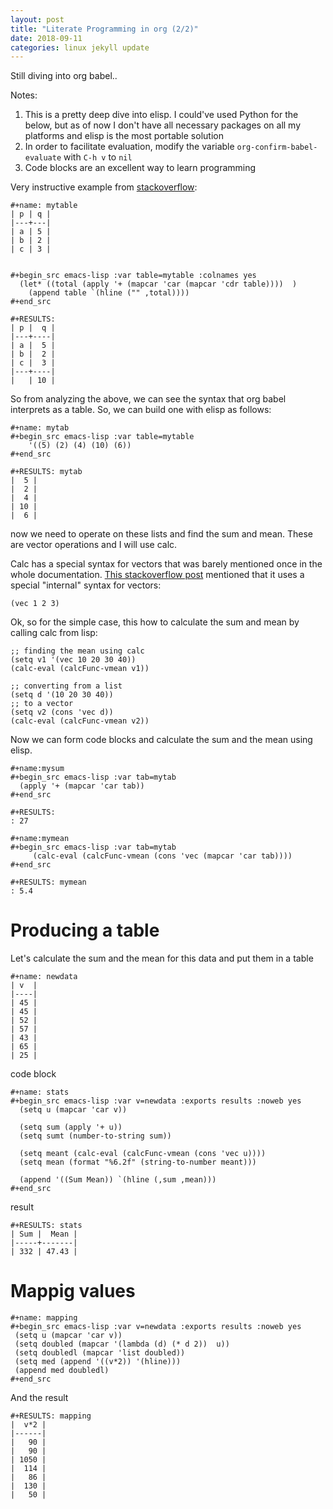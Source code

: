 ```yaml
---
layout: post
title: "Literate Programming in org (2/2)"
date: 2018-09-11
categories: linux jekyll update
---
```


Still diving into org babel.. 

Notes: 
1. This is a pretty deep dive into elisp. I could've used Python for the below, but as of now I don't have all necessary packages on all my platforms and elisp is the most portable solution
3. In order to facilitate evaluation, modify the variable `org-confirm-babel-evaluate` with `C-h v` to `nil` 
4. Code blocks are an excellent way to learn programming

Very instructive example from [stackoverflow](https://emacs.stackexchange.com/questions/42208/how-to-add-hline-and-column-sum-to-bottom-of-table-using-a-src-block):

```
#+name: mytable
| p | q |
|---+---|
| a | 5 |
| b | 2 |
| c | 3 |


#+begin_src emacs-lisp :var table=mytable :colnames yes 
  (let* ((total (apply '+ (mapcar 'car (mapcar 'cdr table))))  )
    (append table `(hline ("" ,total))))
#+end_src

#+RESULTS:
| p |  q |
|---+----|
| a |  5 |
| b |  2 |
| c |  3 |
|---+----|
|   | 10 |
```

So from analyzing the above, we can see the syntax that org babel interprets as a table. So, we can build one with elisp as follows:

```
#+name: mytab
#+begin_src emacs-lisp :var table=mytable
    '((5) (2) (4) (10) (6))
#+end_src

#+RESULTS: mytab
|  5 |
|  2 |
|  4 |
| 10 |
|  6 |
```

now we need to operate on these lists and find the sum and mean. These are vector operations and I will use calc.


Calc has a special syntax for vectors that was barely mentioned once in the whole documentation. [This stackoverflow post](https://emacs.stackexchange.com/questions/18704/how-to-use-calc-vector-functions) mentioned that it uses a special "internal" syntax for vectors:

```
(vec 1 2 3)
```

Ok, so for the simple case, this how to calculate the sum and mean by calling calc from lisp:

```elisp
;; finding the mean using calc
(setq v1 '(vec 10 20 30 40))
(calc-eval (calcFunc-vmean v1))

;; converting from a list 
(setq d '(10 20 30 40))
;; to a vector
(setq v2 (cons 'vec d))
(calc-eval (calcFunc-vmean v2))
```

Now we can form code blocks and calculate the sum and the mean using elisp.

```
#+name:mysum
#+begin_src emacs-lisp :var tab=mytab
  (apply '+ (mapcar 'car tab))
#+end_src

#+RESULTS:
: 27

#+name:mymean
#+begin_src emacs-lisp :var tab=mytab
     (calc-eval (calcFunc-vmean (cons 'vec (mapcar 'car tab))))
#+end_src

#+RESULTS: mymean
: 5.4
```

# Producing a table

Let's calculate the sum and the mean for this data and put them in a table

```
#+name: newdata
| v  |
|----|
| 45 |
| 45 |
| 52 |
| 57 |
| 43 |
| 65 |
| 25 |
```
code block

```elisp
#+name: stats
#+begin_src emacs-lisp :var v=newdata :exports results :noweb yes 
  (setq u (mapcar 'car v))

  (setq sum (apply '+ u))
  (setq sumt (number-to-string sum))

  (setq meant (calc-eval (calcFunc-vmean (cons 'vec u))))
  (setq mean (format "%6.2f" (string-to-number meant)))

  (append '((Sum Mean)) `(hline (,sum ,mean)))
#+end_src
```
result

```
#+RESULTS: stats
| Sum |  Mean |
|-----+-------|
| 332 | 47.43 |
```

# Mappig values

```
#+name: mapping
#+begin_src emacs-lisp :var v=newdata :exports results :noweb yes 
 (setq u (mapcar 'car v))
 (setq doubled (mapcar '(lambda (d) (* d 2))  u))
 (setq doubledl (mapcar 'list doubled))
 (setq med (append '((v*2)) '(hline)))
 (append med doubledl)
#+end_src
```
And the result

```
#+RESULTS: mapping
|  v*2 |
|------|
|   90 |
|   90 |
| 1050 |
|  114 |
|   86 |
|  130 |
|   50 |
```
